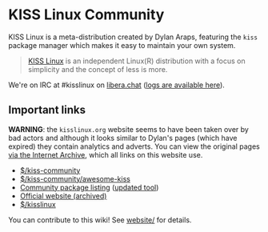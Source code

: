 # KISS Linux Community

KISS Linux is a meta-distribution created by Dylan Araps, featuring the `kiss` package manager which makes it easy to maintain your own system.

> [KISS Linux](https://web.archive.org/web/20240224161022/https://kisslinux.org/) is an independent Linux(R) distribution with a focus on simplicity and the concept of less is more.

We're on IRC at #kisslinux on [libera.chat](irc://irc.libera.chat) ([logs are available here](https://libera.irclog.whitequark.org/kisslinux)).

## Important links
**WARNING**: the `kisslinux.org` website seems to have been taken over by bad actors and although it looks similar to Dylan's pages (which have expired) they contain analytics and adverts. You can view the original pages [via the Internet Archive](https://web.archive.org/web/20240224161022/https://kisslinux.org/), which all links on this website use.

- [$/kiss-community](https://codeberg.org/kiss-community)
- [$/kiss-community/awesome-kiss](https://github.com/kiss-community/awesome-kiss)
- [Community package listing](https://jedahan.com/kiss-find) ([updated tool](https://github.com/aabacchus/kiss-find))
- [Official website (archived)](https://web.archive.org/web/20240224161022/https://kisslinux.org/)
- [$/kisslinux](https://github.com/kisslinux)

You can contribute to this wiki! See [website/](website/) for details.
